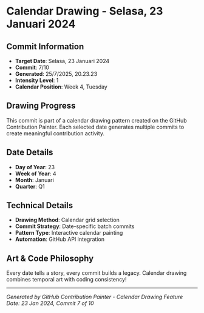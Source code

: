 # Calendar Drawing - Selasa, 23 Januari 2024

## Commit Information
- **Target Date**: Selasa, 23 Januari 2024
- **Commit**: 7/10
- **Generated**: 25/7/2025, 20.23.23
- **Intensity Level**: 1
- **Calendar Position**: Week 4, Tuesday

## Drawing Progress
This commit is part of a calendar drawing pattern created on the GitHub Contribution Painter.
Each selected date generates multiple commits to create meaningful contribution activity.

## Date Details
- **Day of Year**: 23
- **Week of Year**: 4
- **Month**: Januari
- **Quarter**: Q1

## Technical Details
- **Drawing Method**: Calendar grid selection
- **Commit Strategy**: Date-specific batch commits
- **Pattern Type**: Interactive calendar painting
- **Automation**: GitHub API integration

## Art & Code Philosophy
Every date tells a story, every commit builds a legacy. 
Calendar drawing combines temporal art with coding consistency!

---
*Generated by GitHub Contribution Painter - Calendar Drawing Feature*
*Date: 23 Jan 2024, Commit 7 of 10*